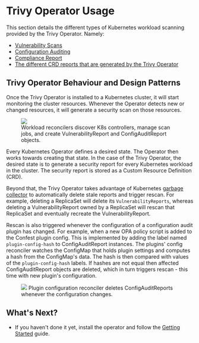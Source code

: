 # Trivy Operator Usage

This section details the different types of Kubernetes workload scanning provided by the Trivy Operator. Namely:

- [Vulnerability Scans](./vulnerability-scanning/)
- [Configuration Auditing](./configuration-auditing/)
- [Compliance Report](./compliance/compliance.md)
- [The different CRD reports that are generated by the Trivy Operator](./crds/)

## Trivy Operator Behaviour and Design Patterns

Once the Trivy Operator is installed to a Kubernetes cluster, it will start monitoring the cluster resources. Whenever the Operator detects new or changed resources, it will generate a security scan on those resources.

<figure>
  <img src="../images/operator/trivy-operator-workloads.png" />
  <figcaption>Workload reconcilers discover K8s controllers, manage scan jobs, and create VulnerabilityReport and ConfigAuditReport objects.</figcaption>
</figure>

Every Kubernetes Operator defines a desired state. The Operator then works towards creating that state. In the case of the Trivy Operator, the desired state is to generate a security report for every Kubernetes workload in the cluster. The security report is stored as a Custom Resource Definition (CRD).

Beyond that, the Trivy Operator takes advantage of Kubernetes [garbage collector][k8s-garbage-collection]
to automatically delete stale reports and trigger rescan. For example, deleting a ReplicaSet will delete its `VulnerabilityReports`, whereas deleting a VulnerabilityReport owned by a ReplicaSet will rescan that ReplicaSet and
eventually recreate the VulnerabilityReport.

Rescan is also triggered whenever the configuration of a configuration audit plugin has changed. For example, when a new OPA policy script is added to the Confest plugin config. This is implemented by adding the label named `plugin-config-hash`
to ConfigAuditReport instances. The plugins' config reconciler watches the ConfigMap that holds plugin settings
and computes a hash from the ConfigMap's data. The hash is then compared with values of the `plugin-config-hash` labels.
If hashes are not equal then affected ConfigAuditReport objects are deleted, which in turn triggers rescan - this time
with new plugin's configuration.

<figure>
  <img src="../images/operator/trivy-operator-config.png" />
  <figurecaption>Plugin configuration reconciler deletes ConfigAuditReports whenever the configuration changes.</figurecaption>
</figure>

## What's Next?

- If you haven't done it yet, install the operator and follow the [Getting Started](../getting-started/quick-start.md) guide.

[vulnerabilityreports]: ./../../docs/crds/vulnerability-report.md
[configauditreports]: ./../../docs/crds/configaudit-report.md
[clustercompliancereports]: ./../../docs/crds/clustercompliance-report.md
[clustercompliancedetailreports]: ./../../docs/crds/clustercompliancedetail-report.md

[k8s-garbage-collection]: https://kubernetes.io/docs/concepts/workloads/controllers/garbage-collection/
